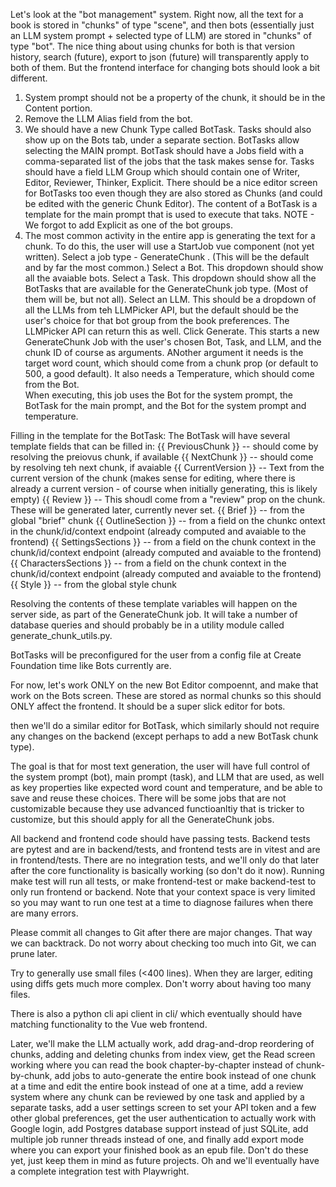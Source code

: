 Let's look at the "bot management" system. Right now, all the text for a book is stored in "chunks" of type "scene", and then bots (essentially just an LLM system prompt + selected type of LLM) are stored in "chunks" of type "bot". The nice thing about using chunks for both is that version history, search (future), export to json (future) will transparently apply to both of them. But the frontend interface for changing bots should look a bit different. 
1) System prompt should not be a property of the chunk, it should be in the Content portion. 
2) Remove the LLM Alias field from the bot. 
3) We should have a new Chunk Type called BotTask. Tasks should also show up on the Bots tab, under a separate section. BotTasks allow selecting the MAIN prompt. BotTask should have a Jobs field with a comma-separated list of the jobs that the task makes sense for. Tasks should have a field LLM Group which should contain one of Writer, Editor, Reviewer, Thinker, Explicit. There should be a nice editor screen for BotTasks too even though they are also stored as Chunks (and could be edited with the generic Chunk Editor). The content of a BotTask is a template for the main prompt that is used to execute that taks. 
NOTE - We forgot to add Explicit as one of the bot groups. 
4) The most common activity in the entire app is generating the text for a chunk. To do this, the user will use a StartJob vue component (not yet written). 
Select a job type - GenerateChunk . (This will be the default and by far the most common.)
Select a Bot. This dropdown should show all the avaiable bots. 
Select a Task. This dropdown should show all the BotTasks that are available for the GenerateChunk job type. (Most of them will be, but not all). 
Select an LLM. This should be a dropdown of all the LLMs from teh LLMPicker API, but the default should be the user's choice for that bot group from the book preferences. The LLMPicker API can return this as well.
Click Generate. This starts a new GenerateChunk Job with the user's chosen Bot, Task, and LLM, and the chunk ID of course as arguments. ANother argument it needs is the target word count, which should come from a chunk prop (or default to 500, a good default). It also needs a Temperature, which should come from the Bot.  
When executing, this job uses the Bot for the system prompt, the BotTask for the main prompt, and the Bot for the system prompt and temperature. 

Filling in the template for the BotTask:
The BotTask will have several template fields that can be filled in:
{{ PreviousChunk }} -- should come by resolving the preiovus chunk, if available
{{ NextChunk }} -- should come by resolving teh next chunk, if avaiable
{{ CurrentVersion }} -- Text from the current version of the chunk (makes sense for editing, where there is already a current version - of course when initially generating, this is likely empty)
{{ Review }} -- This shoudl come from a "review" prop on the chunk. These will be generated later, currently never set. 
{{ Brief }} -- from the global "brief" chunk
{{ OutlineSection }} -- from a field on the chunkc ontext in the chunk/id/context endpoint (already computed and avaiable to the frontend)
{{ SettingsSections }} -- from a field on the chunk context in the chunk/id/context endpoint (already computed and avaiable to the frontend)
{{ CharactersSections }} -- from a field on the chunk context in the chunk/id/context endpoint (already computed and avaiable to the frontend)
{{ Style }} -- from the global style chunk

Resolving the contents of these template variables will happen on the server side, as part of the GenerateChunk job. It will take a number of database queries and should probably be in a utility module called generate_chunk_utils.py. 

BotTasks will be preconfigured for the user from a config file at Create Foundation time like Bots currently are. 

For now, let's work ONLY on the new Bot Editor compoennt, and make that work on the Bots screen. These are stored as normal chunks so this should ONLY affect the frontend. It should be a super slick editor for bots. 

then we'll do a similar editor for BotTask, which similarly should not require any changes on the backend (except perhaps to add a new BotTask chunk type). 

The goal is that for most text generation, the user will have full control of the system prompt (bot), main prompt (task), and LLM that are used, as well as key properties like expected word count and temperature, and be able to save and reuse these choices. There will be some jobs that are not customizable because they use advanced functioanltiy that is tricker to customize, but this should apply for all the GenerateChunk jobs. 

All backend and frontend code should have passing tests. Backend tests are pytest and are in backend/tests, and frontend tests are in vitest and are in frontend/tests. There are no integration tests, and we'll only do that later after the core functionality is basically working (so don't do it now). Running make test will run all tests, or make frontend-test or make backend-test to only run frontend or backend. Note that your context space is very limited so you may want to run one test at a time to diagnose failures when there are many errors.

Please commit all changes to Git after there are major changes. That way we can backtrack. Do not worry about checking too much into Git, we can prune later. 

Try to generally use small files (<400 lines). When they are larger, editing using diffs gets much more complex. Don't worry about having too many files.

There is also a python cli api client in cli/ which eventually should have matching functionality to the Vue web frontend.

Later, we'll make the LLM actually work, add drag-and-drop reordering of chunks, adding and deleting chunks from index view, get the Read screen working where you can read the book chapter-by-chapter instead of chunk-by-chunk, add jobs to auto-generate the entire book instead of one chunk at a time and edit the entire book instead of one at a time, add a review system where any chunk can be reviewed by one task and applied by a separate tasks, add a user settings screen to set your API token and a few other global preferences, get the user authentication to actually work with Google login, add Postgres database support instead of just SQLite, add multiple job runner threads instead of one, and finally add export mode where you can export your finished book as an epub file. Don't do these yet, just keep them in mind as future projects. Oh and we'll eventually have a complete integration test with Playwright.